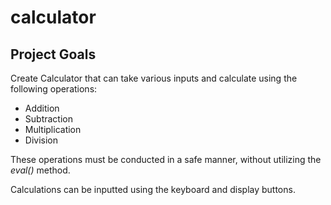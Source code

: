 # calculator
## Project Goals
Create Calculator that can take various inputs and calculate using the following operations:
- Addition
- Subtraction
- Multiplication
- Division

These operations must be conducted in a safe manner, without utilizing the *eval()* method.

Calculations can be inputted using the keyboard and display buttons.
